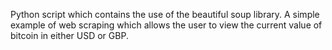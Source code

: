 Python script which contains the use of the beautiful soup library. 
A simple example of web scraping which allows the user to view the current value of bitcoin in either USD or GBP.
